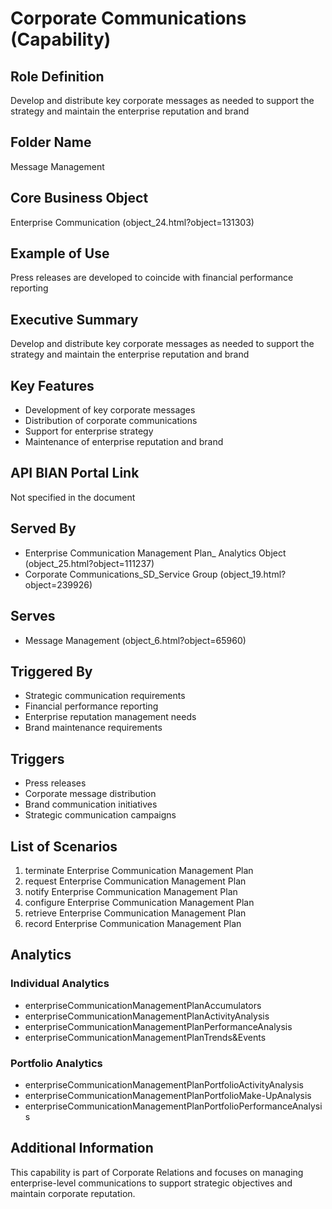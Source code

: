 # Corporate Communications (Capability)

## Role Definition
Develop and distribute key corporate messages as needed to support the strategy and maintain the enterprise reputation and brand

## Folder Name
Message Management

## Core Business Object
Enterprise Communication (object_24.html?object=131303)

## Example of Use
Press releases are developed to coincide with financial performance reporting

## Executive Summary
Develop and distribute key corporate messages as needed to support the strategy and maintain the enterprise reputation and brand

## Key Features
- Development of key corporate messages
- Distribution of corporate communications
- Support for enterprise strategy
- Maintenance of enterprise reputation and brand

## API BIAN Portal Link
Not specified in the document

## Served By
- Enterprise Communication Management Plan_ Analytics Object (object_25.html?object=111237)
- Corporate Communications_SD_Service Group (object_19.html?object=239926)

## Serves
- Message Management (object_6.html?object=65960)

## Triggered By
- Strategic communication requirements
- Financial performance reporting
- Enterprise reputation management needs
- Brand maintenance requirements

## Triggers
- Press releases
- Corporate message distribution
- Brand communication initiatives
- Strategic communication campaigns

## List of Scenarios
1. terminate Enterprise Communication Management Plan
2. request Enterprise Communication Management Plan
3. notify Enterprise Communication Management Plan
4. configure Enterprise Communication Management Plan
5. retrieve Enterprise Communication Management Plan
6. record Enterprise Communication Management Plan

## Analytics

### Individual Analytics
- enterpriseCommunicationManagementPlanAccumulators
- enterpriseCommunicationManagementPlanActivityAnalysis
- enterpriseCommunicationManagementPlanPerformanceAnalysis
- enterpriseCommunicationManagementPlanTrends&Events

### Portfolio Analytics
- enterpriseCommunicationManagementPlanPortfolioActivityAnalysis
- enterpriseCommunicationManagementPlanPortfolioMake-UpAnalysis
- enterpriseCommunicationManagementPlanPortfolioPerformanceAnalysis

## Additional Information
This capability is part of Corporate Relations and focuses on managing enterprise-level communications to support strategic objectives and maintain corporate reputation.